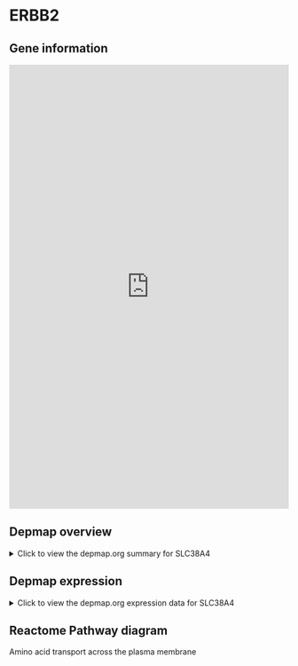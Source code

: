 <h1>ERBB2</h1>

<h2>Gene information</h2>
<iframe src="https://depmap.org/portal/gene/SLC38A4?tab=about" style="border:none;width:100%;height:800px"></iframe>

<h2>Depmap overview</h2>
<details>
  <summary>Click to view the depmap.org summary for SLC38A4</summary>
  <iframe src="https://depmap.org/portal/gene/SLC38A4?tab=overview" style="border:none;width:100%;height:800px"></iframe>
</details>

<h2>Depmap expression</h2>
<details>
  <summary>Click to view the depmap.org expression data for SLC38A4</summary>
  <iframe src="https://depmap.org/portal/gene/SLC38A4?tab=characterization" style="border:none;width:100%;height:800px"></iframe>
</details>



<h2>Reactome Pathway diagram</h2>
Amino acid transport across the plasma membrane
<div id="diagramHolder"></div>

<script>
    //Creating the Reactome Diagram widget
    //Take into account a proxy needs to be set up in your server side pointing to www.reactome.org
    function onReactomeDiagramReady(){  //This function is automatically called when the widget code is ready to be used
        var diagram = Reactome.Diagram.create({
            "placeHolder" : "diagramHolder",
            "width" : 900,
            "height" : 500
        });

        //Initialising it to the "Hemostasis" pathway
        diagram.loadDiagram("R-HSA-352230");

        //Adding different listeners

        diagram.onDiagramLoaded(function (loaded) {
            console.info("Loaded ", loaded);
            diagram.flagItems("BAD");
	    diagram.flagItems("Q92934");
            if (loaded == "R-HSA-352230") diagram.selectItem("R-HSA-352230");
        });

     }
</script>




